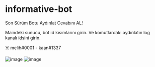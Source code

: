 # informative-bot
Son Sürüm Botu Aydınlat Cevabını AL!

Maindeki sunucu, bot id kısımlarını girin.
Ve komutlardaki aydınlatın log kanalı idsini girin.

☠️ melih#0001 - kaan#1337

![image](https://user-images.githubusercontent.com/83782358/174973127-2c692081-97d0-4fc1-8c91-54fd925912be.png)
![image](https://user-images.githubusercontent.com/83782358/174973043-eab9a5f2-ebbb-4058-b6a8-381423aa2286.png)
